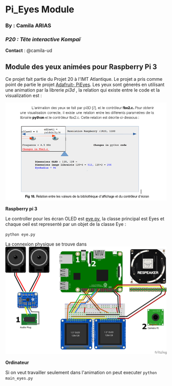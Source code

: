 # Pi_Eyes Module

### By :  Camila ARIAS
### *P20 : Tête interactive Kompaï*
**Contact** : @camila-ud 

## Module des yeux animées pour Raspberry Pi 3

Ce projet fait partie du Projet 20 à l'IMT Atlantique. Le projet a pris comme point de partie le projet [Adafruit- PiEyes](https://github.com/adafruit/Pi_Eyes). Les yeux sont génerés en utilisant une animation par la librerie *pi3d* , la relation qui existe entre le code et la visualization est : 

![image](/dimension.png) 

**Raspberry pi 3**

Le controller pour les écran OLED est [eye.py](../master/eye.py), la classe principal est Eyes et chaque oeil est representé par un objet de la classe Eye : 

`python eye.py`

La connexion physique se trouve dans ![hard](/hard.png) 

**Ordinateur**

Si on veut travailler seulement dans l'animation on peut executer
`python main_eyes.py`

